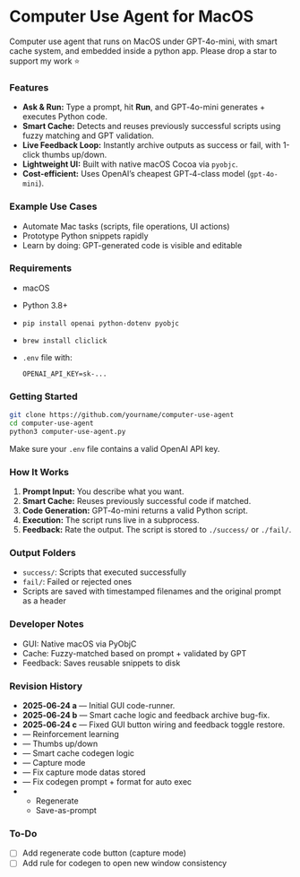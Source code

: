 # Computer Use Agent for MacOS

Computer use agent that runs on MacOS under GPT-4o-mini, with smart cache system, and embedded inside a python app. Please drop a star to support my work ⭐️

### Features

* **Ask & Run:** Type a prompt, hit **Run**, and GPT‑4o-mini generates + executes Python code.
* **Smart Cache:** Detects and reuses previously successful scripts using fuzzy matching and GPT validation.
* **Live Feedback Loop:** Instantly archive outputs as success or fail, with 1-click thumbs up/down.
* **Lightweight UI:** Built with native macOS Cocoa via `pyobjc`.
* **Cost-efficient:** Uses OpenAI’s cheapest GPT‑4-class model (`gpt-4o-mini`).

### Example Use Cases

* Automate Mac tasks (scripts, file operations, UI actions)
* Prototype Python snippets rapidly
* Learn by doing: GPT-generated code is visible and editable

### Requirements

* macOS
* Python 3.8+
* `pip install openai python-dotenv pyobjc`
* `brew install cliclick`
* `.env` file with:

  ```
  OPENAI_API_KEY=sk-...
  ```

### Getting Started

```bash
git clone https://github.com/yourname/computer-use-agent
cd computer-use-agent
python3 computer-use-agent.py
```

Make sure your `.env` file contains a valid OpenAI API key.

### How It Works

1. **Prompt Input:** You describe what you want.
2. **Smart Cache:** Reuses previously successful code if matched.
3. **Code Generation:** GPT‑4o-mini returns a valid Python script.
4. **Execution:** The script runs live in a subprocess.
5. **Feedback:** Rate the output. The script is stored to `./success/` or `./fail/`.

### Output Folders

* `success/`: Scripts that executed successfully
* `fail/`: Failed or rejected ones
* Scripts are saved with timestamped filenames and the original prompt as a header

### Developer Notes

* GUI: Native macOS via PyObjC
* Cache: Fuzzy-matched based on prompt + validated by GPT
* Feedback: Saves reusable snippets to disk

### Revision History

* **2025‑06‑24 a** — Initial GUI code-runner.
* **2025‑06‑24 b** — Smart cache logic and feedback archive bug-fix.
* **2025‑06‑24 c** — Fixed GUI button wiring and feedback toggle restore.
* — Reinforcement learning
* — Thumbs up/down
* — Smart cache codegen logic
* — Capture mode
* — Fix capture mode datas stored
* — Fix codegen prompt + format for auto exec
* - Regenerate
  - Save-as-prompt

### To-Do

* [ ] Add regenerate code button (capture mode)
* [ ] Add rule for codegen to open new window consistency
